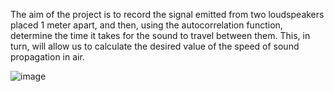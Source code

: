 The aim of the project is to record the signal emitted from two loudspeakers placed 1 meter apart, and then, using the autocorrelation function, determine the time it takes for the sound to travel between them. This, in turn, will allow us to calculate the desired value of the speed of sound propagation in air.

![image](https://github.com/user-attachments/assets/0552a595-0c2d-4750-bd59-2755d99481ed)
